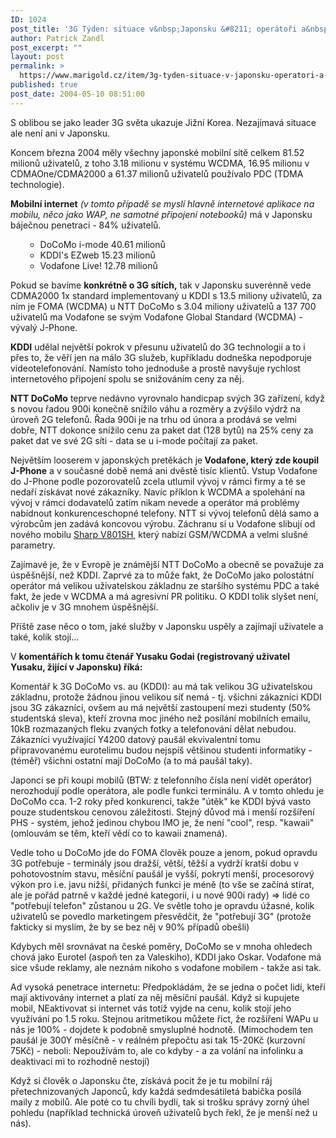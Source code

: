 ```yaml
---
ID: 1024
post_title: '3G Týden: situace v&nbsp;Japonsku &#8211; operátoři a&nbsp;penetrace'
author: Patrick Zandl
post_excerpt: ""
layout: post
permalink: >
  https://www.marigold.cz/item/3g-tyden-situace-v-japonsku-operatori-a-penetrace
published: true
post_date: 2004-05-10 08:51:00
---
```

<P>S oblibou se jako leader 3G světa ukazuje Jižní Korea. Nezajímavá situace ale není ani v Japonsku. </P>
<P>Koncem března 2004 měly všechny japonské mobilní sítě celkem 81.52 milionů uživatelů, z toho 3.18 milionu v systému WCDMA, 16.95 milionu v CDMAOne/CDMA2000 a 61.37 milionů uživatelů používalo PDC (TDMA technologie).</P>
<P><STRONG>Mobilní internet</STRONG> <EM>(v tomto případě se myslí hlavně internetové aplikace na mobilu, něco jako WAP, ne samotné připojení notebooků)</EM> má v Japonsku báječnou penetraci - 84% uživatelů. </P>
<UL>
<UL>
<LI>DoCoMo i-mode 40.61 milionů</LI>
<LI>KDDI's EZweb 15.23 milionů&#160;</LI>
<LI>Vodafone Live! 12.78 milionů</LI></UL></UL>
<P>Pokud se bavíme <STRONG>konkrétně o 3G sítích,</STRONG> tak v Japonsku suverénně vede CDMA2000 1x standard implementovaný u KDDI s 13.5 miliony uživatelů, za ním je FOMA (WCDMA) u NTT DoCoMo s 3.04 miliony uživatelů a 137 700 uživatelů ma Vodafone se svým Vodafone Global Standard (WCDMA) - vývalý J-Phone.</P>
<P><STRONG>KDDI</STRONG> udělal největší pokrok v přesunu uživatelů do 3G technologií a to i přes to, že věří jen na málo 3G služeb, kupříkladu dodneška nepodporuje videotelefonování. Namísto toho jednoduše a prostě navyšuje rychlost internetového připojení spolu se snižováním ceny za něj.</P>
<P><STRONG>NTT DoCoMo</STRONG> teprve nedávno vyrovnalo handicpap svých 3G zařízení, když s novou řadou 900i konečně snížilo váhu a rozměry a zvýšilo výdrž na úroveň 2G telefonů. Řada 900i je na trhu od února a prodává se velmi dobře, NTT dokonce snížilo cenu za paket dat (128 bytů) na 25% ceny za paket dat ve své 2G síti - data se u i-mode počítají za paket.</P>
<P>Největším looserem v japonských pretěkách je<STRONG> Vodafone, který zde koupil J-Phone</STRONG> a v současné době nemá ani dvěstě tisíc klientů. Vstup Vodafone do J-Phone podle pozorovatelů zcela utlumil vývoj v rámci firmy a té se nedaří získávat nové zákazníky. Navíc příklon k WCDMA a spolehání na vývoj v rámci dodavatelů zatím nikam nevede a operátor má problémy nabídnout konkurenceschopné telefony. NTT si vývoj telefonů dělá samo a výrobcům jen zadává koncovou výrobu. Záchranu si u Vodafone slibují od nového mobilu <A href="http://beta.marigold.cz/zprava.html?cislo=26852">Sharp V801SH</A>, který nabízí GSM/WCDMA a velmi slušné parametry. </P>
<P>Zajímavé je, že v Evropě je známější NTT DoCoMo a obecně se považuje za úspěšnější, než KDDI. Zaprvé za to může fakt, že DoCoMo jako polostátní operátor má velikou uživatelskou základnu ze staršího systému PDC a také fakt, že jede v WCDMA a má agresivní PR politiku. O KDDI tolik slyšet není, ačkoliv je v 3G mnohem úspěšnější.</P>
<P>Příště zase něco o tom, jaké služby v Japonsku uspěly a zajímají uživatele a také, kolik stojí... </P>
<P>V <STRONG>komentářích k tomu čtenář Yusaku Godai (registrovaný uživatel Yusaku, žijící v Japonsku) říká:</STRONG> </P>
<P>Komentář k 3G DoCoMo vs. au (KDDI): au má tak velikou 3G uživatelskou základnu, protože žádnou jinou velikou síť nemá - tj. všichni zákazníci KDDI jsou 3G zákazníci, ovšem au má největší zastoupení mezi studenty (50% studentská sleva), kteří zrovna moc jiného než posílání mobilních emailu, 10kB rozmazaných fleku zvaných fotky a telefonování dělat nebudou. Zákazníci využívající Y4200 datový paušál ekvivalentní tomu připravovanému eurotelimu budou nejspíš většinou studenti informatiky - (téměř) všichni ostatní mají DoCoMo (a to má paušál taky).</P>
<P>Japonci se při koupi mobilů (BTW: z telefonního čísla není vidět operátor) nerozhodují podle operátora, ale podle funkci terminálu. A v tomto ohledu je DoCoMo cca. 1-2 roky před konkurenci, takže "útěk" ke KDDI bývá vasto pouze studentskou cenovou záležitosti. Stejný důvod má i menší rozšíření PHS - systém, jehož jedinou chybou IMO je, že není "cool", resp. "kawaii" (omlouvám se těm, kteří vědí co to kawaii znamená).</P>
<P>Vedle toho u DoCoMo jde do FOMA člověk pouze a jenom, pokud opravdu 3G potřebuje - terminály jsou dražší, větší, těžší a vydrží kratší dobu v pohotovostním stavu, měsíční paušál je vyšší, pokrytí menší, procesorový výkon pro i.e. javu nižší, přidaných funkci je méně (to vše se začíná stírat, ale je pořád patrně v každé jedné kategorii, i u nové 900i rady) =&gt; lidé co "potřebují telefon" zůstanou u 2G. Ve světle toho je opravdu úžasné, kolik uživatelů se povedlo marketingem přesvědčit, že "potřebují 3G" (protože fakticky si myslím, že by se bez něj v 90% případů obešli)</P>
<P>Kdybych měl srovnávat na české poměry, DoCoMo se v mnoha ohledech chová jako Eurotel (aspoň ten za Valeskiho), KDDI jako Oskar. Vodafone má sice všude reklamy, ale neznám nikoho s vodafone mobilem - takže asi tak.</P>
<P>Ad vysoká penetrace internetu: Předpokládám, že se jedna o počet lidí, kteří mají aktivovány internet a platí za něj měsíční paušál. Když si kupujete mobil, NEaktivovat si internet vás totiž vyjde na cenu, kolik stojí jeho využívání po 1.5 roku. Stejnou aritmetikou můžete říct, že rozšíření WAPu u nás je 100% - dojdete k podobně smysluplné hodnotě. (Mimochodem ten paušál je 300Y měsíčně - v reálném přepočtu asi tak 15-20Kč (kurzovní 75Kč) - neboli: Nepoužívám to, ale co kdyby - a za volání na infolinku a deaktivaci mi to rozhodně nestojí)</P>
<P>Když si člověk o Japonsku čte, získává pocit že je tu mobilní ráj přetechnizovaných Japonců, kdy každá sedmdesátiletá babička posílá maily z mobilů. Ale poté co tu chvíli bydlí, tak si trošku správy zorný úhel pohledu (například technická úroveň uživatelů bych řekl, že je menší než u nás).</P>